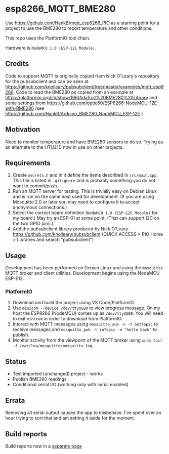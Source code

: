 # esp8266_MQTT_BME280

Use <https://github.com/HankB/mqtt_esp8266_PIO> as a starting point for a project to use the BME280 to report temperature and other conditions.

This repo uses the PlatformIO tool chain.

Hardware is `NodeMCU 1.0 (ESP-12E Module)`.

## Credits

Code to support MQTT is originally copied from Nick O'Leary's repository for the pubsubclient and can be seen at https://github.com/knolleary/pubsubclient/tree/master/examples/mqtt_esp8266. Code to read the BME280 os copied from an example at <https://platformio.org/lib/show/166/Adafruit%20BME280%20Library> and some settings from <https://github.com/optio50/ESP8266-NodeMCU-12E-with-BME280> (see <https://github.com/HankB/Arduino_BME280_NodeMCU_ESP-12E>.)

## Motivation

Need to monitor temperature and have BME280 sensors to do so. Trying as an alternate to the HTU21D now in use on other projects.

## Requirements

1. Create `secrets.h` and in it define the items described in `src/main.cpp`. This file is listed in `.gitignore` and is probably something you do not want to commit/push.
1. Run an MQTT server for testing. This is trivially easy on Debian Linux and is run on the same host used for development. (If you are using Mosquitto 2.0 or later you may need to configure it to accept anonymous connections.)
1. Select the correct board definition (`NodeMCU 1.0 (ESP-12E Module)` for my board.) May try an ESP-01 at some point. (That can support I2C on the two GPIO pins.)
1. Add the pubsubclient library produced by Nick O'Leary. <https://github.com/knolleary/pubsubclient> (QUICK ACCESS > PIO Home > Libraries and search "pubsubclient")

## Usage

Development has been performed on Debian Linux and using the `mosquitto` MQTT broker and client utilities. Development begins using the NodeMCU ESP-E12.

### PlatformIO

1. Download and build the project using VS Code/PlatformIO. 
1. Use `minicom --device /dev/ttyUSB0` to view progress message. On my host the ESP8266 (NodeMCU) comes up as `/dev/ttyUSB0`. You will need to exit `minicom` in order to download from PlatformIO.
1. Interact with MQTT messages using `mosquitto_sub -v -t outTopic` to receive messages and `mosquitto_pub -t inTopic -m "hello back"` to publish. 
1. Monitor activity from the viewpoint of the MQTT broker using `sudo tail -f /var/log/mosquitto/mosquitto.log`.

## Status

* Test imported (unchanged) project - works
* Publish BME280 readings
* Conditional serial I/O (working only with serial enabled)

## Errata

Removing all serial output causes the app to misbehave. I've spent over an hour trying to sort that and am setting it aside for the moment.
 
## Build reports

Build reports now in a [separate page](Build_Reports.md)
